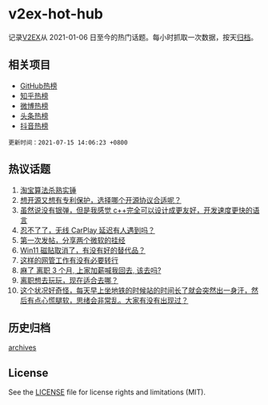 # v2ex-hot-hub

 记录[V2EX](https://www.v2ex.com/)从 2021-01-06 日至今的热门话题。每小时抓取一次数据，按天[归档](archives)。
 
 ## 相关项目

- [GitHub热榜](https://github.com/lonnyzhang423/github-hot-hub)
- [知乎热榜](https://github.com/lonnyzhang423/zhihu-hot-hub)
- [微博热榜](https://github.com/lonnyzhang423/weibo-hot-hub)
- [头条热榜](https://github.com/lonnyzhang423/toutiao-hot-hub)
- [抖音热榜](https://github.com/lonnyzhang423/douyin-hot-hub)


 `更新时间：2021-07-15 14:06:23 +0800`

## 热议话题

1. [淘宝算法杀熟实锤](https://www.v2ex.com/t/789616)
1. [想开源又想有专利保护，选择哪个开源协议合适呢？](https://www.v2ex.com/t/789495)
1. [虽然说没有银弹，但是我感觉 c++完全可以设计成更友好，开发速度更快的语言](https://www.v2ex.com/t/789560)
1. [忍不了了，无线 CarPlay 延迟有人遇到吗？](https://www.v2ex.com/t/789540)
1. [第一次发帖，分享两个微软的挂经](https://www.v2ex.com/t/789563)
1. [Win11 磁贴取消了，有没有好的替代品？](https://www.v2ex.com/t/789513)
1. [这样的网管工作有没有必要转行](https://www.v2ex.com/t/789571)
1. [麻了 离职 3 个月, 上家加薪喊我回去, 该去吗?](https://www.v2ex.com/t/789680)
1. [离职想去玩玩，现在适合去哪？](https://www.v2ex.com/t/789514)
1. [这个状况好奇怪，每天早上坐地铁的时候站的时间长了就会突然出一身汗，然后有点心慌腿软，思绪会非常乱。大家有没有出现过？](https://www.v2ex.com/t/789608)

## 历史归档

[archives](archives)

## License

See the [LICENSE](LICENSE) file for license rights and limitations (MIT).

